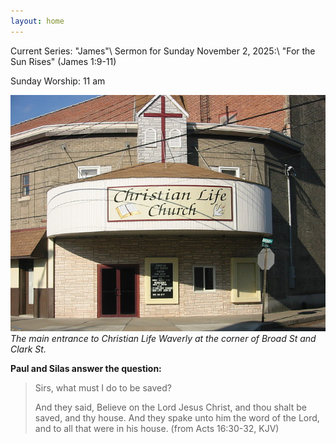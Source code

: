 ```yaml
---
layout: home
---
```

Current Series: "James"\\
Sermon for Sunday November 2, 2025:\\
"For the Sun Rises" (James 1:9-11)

Sunday Worship: 11 am

![corner of Broad & Clark](assets/clc_001.jpg 'Entrance at the corner of Broad & Clark')
<br><em>The main entrance to Christian Life Waverly at the corner of Broad St and Clark St.</em>

**Paul and Silas answer the question:**
>Sirs, what must I do to be saved?
>
>And they said, Believe on the Lord Jesus Christ, and thou shalt be saved, and thy house. And they spake unto him the word of the Lord, and to all that were in his house. (from Acts 16:30-32, KJV)
